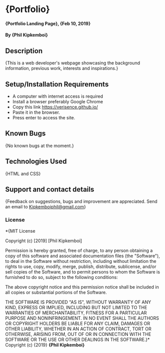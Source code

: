 # {Portfolio}
#### {Portfolio Landing Page}, {Feb 10, 2019}
#### By **{Phil Kipkemboi}**
## Description
{This is a web developer's webpage showcasing the background information, previous work, interests and inspirations.}
## Setup/Installation Requirements
* A computer with internet access is required
* Install a browser preferably Google Chrome
* Copy this link https://verisence.github.io/
* Paste it in the browser.
* Press enter to access the site.
## Known Bugs
{No known bugs at the moment.}
## Technologies Used
{HTML and CSS}
## Support and contact details
{Feedback on suggestions, bugs and improvement are appreciated. Send an email to Kipkemboiphil@gmail.com}
### License
*{MIT License

Copyright (c) [2019] [Phil Kipkemboi]

Permission is hereby granted, free of charge, to any person obtaining a copy
of this software and associated documentation files (the "Software"), to deal
in the Software without restriction, including without limitation the rights
to use, copy, modify, merge, publish, distribute, sublicense, and/or sell
copies of the Software, and to permit persons to whom the Software is
furnished to do so, subject to the following conditions:

The above copyright notice and this permission notice shall be included in all
copies or substantial portions of the Software.

THE SOFTWARE IS PROVIDED "AS IS", WITHOUT WARRANTY OF ANY KIND, EXPRESS OR
IMPLIED, INCLUDING BUT NOT LIMITED TO THE WARRANTIES OF MERCHANTABILITY,
FITNESS FOR A PARTICULAR PURPOSE AND NONINFRINGEMENT. IN NO EVENT SHALL THE
AUTHORS OR COPYRIGHT HOLDERS BE LIABLE FOR ANY CLAIM, DAMAGES OR OTHER
LIABILITY, WHETHER IN AN ACTION OF CONTRACT, TORT OR OTHERWISE, ARISING FROM,
OUT OF OR IN CONNECTION WITH THE SOFTWARE OR THE USE OR OTHER DEALINGS IN THE
SOFTWARE.}*
Copyright (c) {2019} **{Phil Kipkemboi}**
